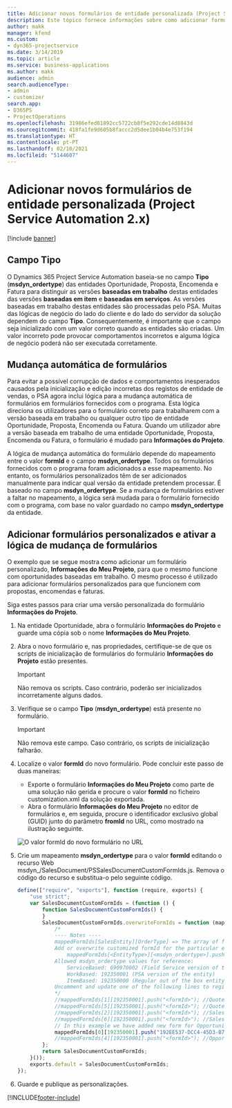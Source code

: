 ```yaml
---
title: Adicionar novos formulários de entidade personalizada (Project Service Automation 2.x)
description: Este tópico fornece informações sobre como adicionar formulários de entidade personalizada para oportunidades, propostas, encomendas ou faturas no Dynamics 365 Project Service Automation 2.x.
author: makk
manager: kfend
ms.custom:
- dyn365-projectservice
ms.date: 3/14/2019
ms.topic: article
ms.service: business-applications
ms.author: makk
audience: admin
search.audienceType:
- admin
- customizer
search.app:
- D365PS
- ProjectOperations
ms.openlocfilehash: 31986efed81892cc5722cb8f5e292cde14d8843d
ms.sourcegitcommit: 418fa1fe9d605b8faccc2d5dee1b04b4e753f194
ms.translationtype: HT
ms.contentlocale: pt-PT
ms.lasthandoff: 02/10/2021
ms.locfileid: "5144607"
---
```

# <a name="add-new-custom-entity-forms-project-service-automation-2x"></a>Adicionar novos formulários de entidade personalizada (Project Service Automation 2.x)

[!include [banner](../../includes/psa-now-project-operations.md)]

## <a name="type-field"></a>Campo Tipo 

O Dynamics 365 Project Service Automation baseia-se no campo **Tipo** (**msdyn\_ordertype**) das entidades Oportunidade, Proposta, Encomenda e Fatura para distinguir as versões **baseadas em trabalho** destas entidades das versões **baseadas em item** e **baseadas em serviços**. As versões baseadas em trabalho destas entidades são processadas pelo PSA. Muitas das lógicas de negócio do lado do cliente e do lado do servidor da solução dependem do campo **Tipo**. Consequentemente, é importante que o campo seja inicializado com um valor correto quando as entidades são criadas. Um valor incorreto pode provocar comportamentos incorretos e alguma lógica de negócio poderá não ser executada corretamente.

## <a name="automatic-form-switching"></a>Mudança automática de formulários

Para evitar a possível corrupção de dados e comportamentos inesperados causados pela inicialização e edição incorretas dos registos de entidade de vendas, o PSA agora inclui lógica para a mudança automática de formulários em formulários fornecidos com o programa. Esta lógica direciona os utilizadores para o formulário correto para trabalharem com a versão baseada em trabalho ou qualquer outro tipo de entidade Oportunidade, Proposta, Encomenda ou Fatura. Quando um utilizador abre a versão baseada em trabalho de uma entidade Oportunidade, Proposta, Encomenda ou Fatura, o formulário é mudado para **Informações do Projeto**.

A lógica de mudança automática do formulário depende do mapeamento entre o valor **formId** e o campo **msdyn\_ordertype**. Todos os formulários fornecidos com o programa foram adicionados a esse mapeamento. No entanto, os formulários personalizados têm de ser adicionados manualmente para indicar qual versão da entidade pretendem processar. É baseado no campo **msdyn\_ordertype**. Se a mudança de formulários estiver a faltar no mapeamento, a lógica será mudada para o formulário fornecido com o programa, com base no valor guardado no campo **msdyn\_ordertype** da entidade.

## <a name="add-custom-forms-and-turn-on-the-form-switching-logic"></a>Adicionar formulários personalizados e ativar a lógica de mudança de formulários

O exemplo que se segue mostra como adicionar um formulário personalizado, **Informações do Meu Projeto**, para que o mesmo funcione com oportunidades baseadas em trabalho. O mesmo processo é utilizado para adicionar formulários personalizados para que funcionem com propostas, encomendas e faturas.

Siga estes passos para criar uma versão personalizada do formulário **Informações do Projeto**.

1. Na entidade Oportunidade, abra o formulário **Informações do Projeto** e guarde uma cópia sob o nome **Informações do Meu Projeto**.
2. Abra o novo formulário e, nas propriedades, certifique-se de que os scripts de inicialização de formulários do formulário **Informações do Projeto** estão presentes. 

    > [!IMPORTANT]
    > Não remova os scripts. Caso contrário, poderão ser inicializados incorretamente alguns dados.

3. Verifique se o campo **Tipo** (**msdyn\_ordertype**) está presente no formulário. 

    > [!IMPORTANT]
    > Não remova este campo. Caso contrário, os scripts de inicialização falharão.

4. Localize o valor **formId** do novo formulário. Pode concluir este passo de duas maneiras:

    - Exporte o formulário **Informações do Meu Projeto** como parte de uma solução não gerida e procure o valor **formId** no ficheiro customization.xml da solução exportada.
    - Abra o formulário **Informações do Meu Projeto** no editor de formulários e, em seguida, procure o identificador exclusivo global (GUID) junto do parâmetro **fromId** no URL, como mostrado na ilustração seguinte.

    ![O valor formId do novo formulário no URL](media/how-to-add-custom-forms-in-v2.0.png)

5. Crie um mapeamento **msdyn\_ordertype** para o valor **formId** editando o recurso Web msdyn\_/SalesDocument/PSSalesDocumentCustomFormIds.js. Remova o código do recurso e substitua-o pelo seguinte código.

    ```javascript
    define(["require", "exports"], function (require, exports) {
        "use strict";
        var SalesDocumentCustomFormIds = (function () {
            function SalesDocumentCustomFormIds() {
            }
            SalesDocumentCustomFormIds.overwriteFormIds = function (mappedFormIds) {
                /*
                ---- Notes ----
                mappedFormIds[SalesEntity][OrderType] => The array of forms IDs that support particular entity and order type
                Add or overwrite customized formId for the particular entity and order type by calling:
                    mappedFormIds[<EntityType>][<msdyn_ordertype>].push("<formId>");
                Allowed msdyn_ordertype values for reference:
                    ServiceBased: 690970002 (Field Service version of the entity)
                    WorkBased: 192350001 (PSA version of the entity)
                    ItemBased: 192350000 (Regular out of the box entity)
                Uncomment and update one of the following lines to register custom PSA form for required entity:
                */      
                //mappedFormIds[1][192350001].push("<formId>"); //Quote
                //mappedFormIds[5][192350001].push("<formId>"); //Quote Line
                //mappedFormIds[2][192350001].push("<formId>"); //Sales Order
                //mappedFormIds[6][192350001].push("<formId>"); //Sales Order Line
                // In this example we have added new form for Opportunity
                mappedFormIds[0][192350001].push("192EE537-DCC4-45D3-B7AF-EA694B9113D2"); //Opportunity
                //mappedFormIds[4][192350001].push("<formId>"); //Opportunity Line
            };
            return SalesDocumentCustomFormIds;
        }());
        exports.default = SalesDocumentCustomFormIds;
    });
    ```

6. Guarde e publique as personalizações.


[!INCLUDE[footer-include](../../includes/footer-banner.md)]